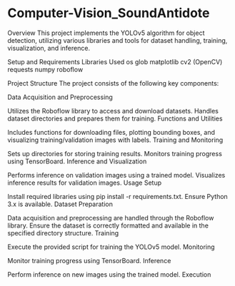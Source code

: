 # Computer-Vision_SoundAntidote
Overview
This project implements the YOLOv5 algorithm for object detection, utilizing various libraries and tools for dataset handling, training, visualization, and inference.

Setup and Requirements
Libraries Used
os
glob
matplotlib
cv2 (OpenCV)
requests
numpy
roboflow

Project Structure
The project consists of the following key components:

Data Acquisition and Preprocessing

Utilizes the Roboflow library to access and download datasets.
Handles dataset directories and prepares them for training.
Functions and Utilities

Includes functions for downloading files, plotting bounding boxes, and visualizing training/validation images with labels.
Training and Monitoring

Sets up directories for storing training results.
Monitors training progress using TensorBoard.
Inference and Visualization

Performs inference on validation images using a trained model.
Visualizes inference results for validation images.
Usage
Setup

Install required libraries using pip install -r requirements.txt.
Ensure Python 3.x is available.
Dataset Preparation

Data acquisition and preprocessing are handled through the Roboflow library.
Ensure the dataset is correctly formatted and available in the specified directory structure.
Training

Execute the provided script for training the YOLOv5 model.
Monitoring

Monitor training progress using TensorBoard.
Inference

Perform inference on new images using the trained model.
Execution

